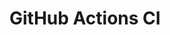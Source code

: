# GitHub Actions CI





























































































































































































































































































































































































































































































































































































































































































































































































































































